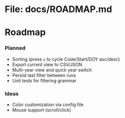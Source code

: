 # File: docs/ROADMAP.md
# Roadmap

### Planned
- Sorting (press `s` to cycle Code/Start/DOY asc/desc)
- Export current view to CSV/JSON
- Multi-year view and quick year switch
- Persist last filter between runs
- Unit tests for filtering grammar

### Ideas
- Color customization via config file
- Mouse support (scroll/click)
